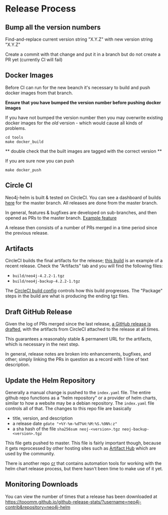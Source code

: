 # Release Process

## Bump all the version numbers

Find-and-replace current version string "X.Y.Z" with new version string "X.Y.Z"

Create a commit with that change and put it in a branch but do not create a PR yet (currently CI will fail)

## Docker Images

Before CI can run for the new beanch it's necessary to build and push docker images from that branch.

**Ensure that you have bumped the version number before pushing docker images**

If you have not bumped the version number then you may overwrite existing docker images for the *old* version - which would cause all kinds of problems.

```
cd tools
make docker_build
```

** double check that the built images are tagged with the correct version **

If you are sure now you can push

```
make docker_push
```

## Circle CI

Neo4j-helm is built & tested on CircleCI.  You can see a dashboard of builds [here](https://app.circleci.com/pipelines/github/neo4j-contrib/neo4j-helm) for the master
branch.  All releases are done from the master branch.

In general, features & bugfixes are developed on sub-branches, and then opened as PRs to the master branch.  [Example feature](https://github.com/neo4j-contrib/neo4j-helm/pull/156)

A release then consists of a number of PRs merged in a time period since the previous release.

## Artifacts

CircleCI builds the final artifacts for the release; [this build](https://app.circleci.com/pipelines/github/neo4j-contrib/neo4j-helm/353/workflows/21f6b50b-22a9-42cd-85cb-856c90c95253/jobs/365) is an example of a recent release. Check the "Artifacts" tab and you will find the following files:

* `build/neo4j-4.2.2-1.tgz`
* `build/neo4j-backup-4.2.2-1.tgz`

The [CircleCI build config](https://github.com/neo4j-contrib/neo4j-helm/blob/master/.circleci/config.yml) controls how this build progresses.  The "Package" steps in the build are what is producing the ending tgz files.

## Draft GitHub Release

Given the log of PRs merged since the last release, [a GitHub release is drafted](https://github.com/neo4j-contrib/neo4j-helm/releases), with the artifacts from CircleCI attached to the release at all times.

This guarantees a reasonably stable & permanent URL for the artifacts, which is necessary in the next step.

In general, release notes are broken into enhancements, bugfixes, and other; simply linking the PRs in question as a record with 1 line of text description.

## Update the Helm Repository

Generally a manual change is pushed to the `index.yaml` file.  The entire github repo functions as a "helm repository" or a provider of helm charts, similar to how a website may be a debian repository.  The `index.yaml` file controls all of that.  The changes to this repo file are basically
- title, version, and description
- a release date `gdate "+%Y-%m-%dT%H:%M:%S.%9N%:z"`
- a sha hash of the file `sha256sum neoj-<version>.tgz neoj-backup-<version>.tgz`

This file gets pushed to master. This file is fairly important though, because it gets reprocessed by other hosting sites such as [Artifact Hub](https://artifacthub.io/packages/helm/neo4j-helm/neo4j) which are used by the community.

There is another repo [cr](https://github.com/helm/chart-releaser) that contains automation tools for working with the helm chart release process, but there hasn't been time to make use of it yet.

## Monitoring Downloads

You can view the number of times that a release has been downloaded at https://tooomm.github.io/github-release-stats/?username=neo4j-contrib&repository=neo4j-helm

